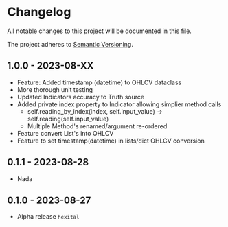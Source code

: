 # Changelog

All notable changes to this project will be documented in this file.

The project adheres to [Semantic Versioning](https://semver.org/spec/v2.0.0.html).

## 1.0.0 - 2023-08-XX
- Feature: Added timestamp (datetime) to OHLCV dataclass
- More thorough unit testing
- Updated Indicators accuracy to Truth source
- Added private index property to Indicator allowing simplier method calls
  - self.reading_by_index(index, self.input_value) -> self.reading(self.input_value)
  - Multiple Method's renamed/argument re-ordered
- Feature convert List's into OHLCV
- Feature to set timestamp(datetime) in lists/dict OHLCV conversion
## 0.1.1 - 2023-08-28
- Nada
## 0.1.0 - 2023-08-27

- Alpha release `hexital`